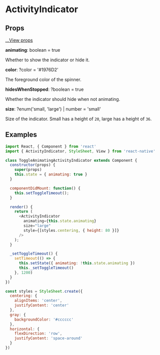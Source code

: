 # ActivityIndicator

## Props

[...View props](./View.md)

**animating**: boolean = true

Whether to show the indicator or hide it.

**color**: ?color = '#1976D2'

The foreground color of the spinner.

**hidesWhenStopped**: ?boolean = true

Whether the indicator should hide when not animating.

**size**: ?enum('small, 'large') | number = 'small'

Size of the indicator. Small has a height of `20`, large has a height of `36`.

## Examples

```js
import React, { Component } from 'react'
import { ActivityIndicator, StyleSheet, View } from 'react-native'

class ToggleAnimatingActivityIndicator extends Component {
  constructor(props) {
    super(props)
    this.state = { animating: true }
  }

  componentDidMount: function() {
    this.setToggleTimeout();
  }

  render() {
    return (
      <ActivityIndicator
        animating={this.state.animating}
        size="large"
        style={[styles.centering, { height: 80 }]}
      />
    );
  }

  _setToggleTimeout() {
    setTimeout(() => {
      this.setState({ animating: !this.state.animating })
      this._setToggleTimeout()
    }, 1200)
  }
})

const styles = StyleSheet.create({
  centering: {
    alignItems: 'center',
    justifyContent: 'center'
  },
  gray: {
    backgroundColor: '#cccccc'
  },
  horizontal: {
    flexDirection: 'row',
    justifyContent: 'space-around'
  }
})
```
